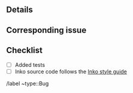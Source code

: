 <!--
This template contains various comments (like this). These should be replaced
with the content they ask for (e.g. a summary). Once done, make sure all are
removed, including this one.
-->

## Details

<!-- Provide a detailed description of this merge request here. -->

## Corresponding issue

<!-- Add a link to the issue describing the bug. -->

## Checklist

* [ ] Added tests
* [ ] Inko source code follows the [Inko style guide](https://inko-lang.org/manual/style-guide/)

/label ~type::Bug
